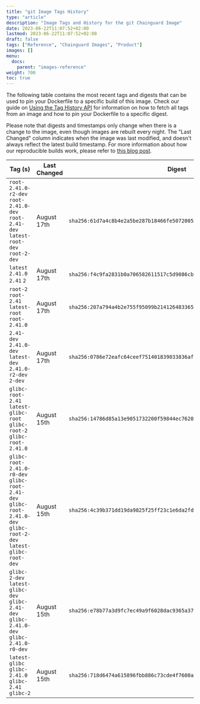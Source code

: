 ```yaml
---
title: "git Image Tags History"
type: "article"
description: "Image Tags and History for the git Chainguard Image"
date: 2023-06-22T11:07:52+02:00
lastmod: 2023-06-22T11:07:52+02:00
draft: false
tags: ["Reference", "Chainguard Images", "Product"]
images: []
menu:
  docs:
    parent: "images-reference"
weight: 700
toc: true
---
```


The following table contains the most recent tags and digests that can be used to pin your Dockerfile to a specific build of this image. Check our guide on [Using the Tag History API](/chainguard/chainguard-images/using-the-tag-history-api/) for information on how to fetch all tags from an image and how to pin your Dockerfile to a specific digest.

Please note that digests and timestamps only change when there is a change to the image, even though images are rebuilt every night. The "Last Changed" column indicates when the image was last modified, and doesn't always reflect the latest build timestamp. For more information about how our reproducible builds work, please refer to [this blog post](https://www.chainguard.dev/unchained/reproducing-chainguards-reproducible-image-builds).

| Tag (s)                                                                                                              | Last Changed | Digest                                                                    |
|----------------------------------------------------------------------------------------------------------------------|--------------|---------------------------------------------------------------------------|
|  `root-2.41.0-r2-dev` `root-2.41.0-dev` `root-2.41-dev` `latest-root-dev` `root-2-dev`                               | August 17th  | `sha256:61d7a4c8b4e2a5be287b18466fe5072005984523f51d2f52c4762d52f421da8a` |
|  `latest` `2.41.0` `2.41` `2`                                                                                        | August 17th  | `sha256:f4c9fa2831b0a706582611517c5d9086cb307cdfbcaa8c02fcfc031451eb095e` |
|  `root-2` `root-2.41` `latest-root` `root-2.41.0`                                                                    | August 17th  | `sha256:207a794a4b2e755f95099b214126483365bcbee7a2687afec25bff0632eedb06` |
|  `2.41-dev` `2.41.0-dev` `latest-dev` `2.41.0-r2-dev` `2-dev`                                                        | August 17th  | `sha256:0786e72eafc64ceef751401839033836afbb9be6ef64f4f9c9dc24fa7c0cdd42` |
|  `glibc-root-2.41` `latest-glibc-root` `glibc-root-2` `glibc-root-2.41.0`                                            | August 15th  | `sha256:14786d85a13e9051732200f59844ec7620ac431f5d6b4b9193b88c7a63b2a4f4` |
|  `glibc-root-2.41.0-r0-dev` `glibc-root-2.41-dev` `glibc-root-2.41.0-dev` `glibc-root-2-dev` `latest-glibc-root-dev` | August 15th  | `sha256:4c39b371dd19da9825f25ff23c1e6da2fd99b5e6640df547d7596b25eff32d9e` |
|  `glibc-2-dev` `latest-glibc-dev` `glibc-2.41-dev` `glibc-2.41.0-dev` `glibc-2.41.0-r0-dev`                          | August 15th  | `sha256:e78b77a3d9fc7ec49a9f6028dac9365a377036eaee15572c5d317e0fe29a0bc6` |
|  `latest-glibc` `glibc-2.41.0` `glibc-2.41` `glibc-2`                                                                | August 15th  | `sha256:718d6474a615896fbb886c73cde4f7600ae2ab7c49941e15407e5990378a7c7c` |
